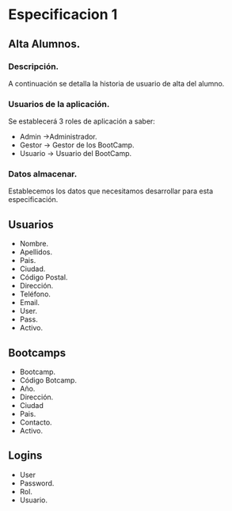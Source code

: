 # Especificacion 1
## Alta Alumnos.
### Descripción.
A continuación se detalla la historia de usuario de alta del alumno.

### Usuarios de la aplicación.
Se establecerá 3 roles de aplicación a saber:
* Admin ->Administrador.
* Gestor -> Gestor de los BootCamp.
* Usuario -> Usuario del BootCamp.

### Datos almacenar.
Establecemos los datos que necesitamos desarrollar para esta especificación.

Usuarios
---
* Nombre.
* Apellidos.
* Pais.
* Ciudad.
* Código Postal.
* Dirección.
* Teléfono.
* Email.
* User.
* Pass.
* Activo.

Bootcamps
---
* Bootcamp.
* Código Botcamp.
* Año.
* Dirección.
* Ciudad
* Pais.
* Contacto.
* Activo.

Logins
---
* User
* Password.
* Rol.
* Usuario.

